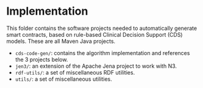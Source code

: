 # Implementation

This folder contains the software projects needed to automatically generate smart contracts, based on rule-based Clinical Decision Support (CDS) models. These are all Maven Java projects.

- `cds-code-gen/`: contains the algorithm implementation and references the 3 projects below.  
- `jen3/`: an extension of the Apache Jena project to work with N3.  
- `rdf-utils/`: a set of miscellaneous RDF utilities.  
- `utils/`: a set of miscellaneous utilities.